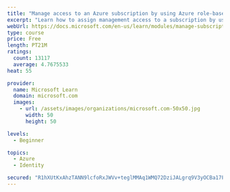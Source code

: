 ```yaml
---
title: "Manage access to an Azure subscription by using Azure role-based access control (RBAC)"
excerpt: "Learn how to assign management access to a subscription by using Azure role-based access control."
webUrl: https://docs.microsoft.com/en-us/learn/modules/manage-subscription-access-azure-rbac/
type: course
price: Free
length: PT21M
ratings:
  count: 13117
  average: 4.7675533
heat: 55

provider:
  name: Microsoft Learn
  domain: microsoft.com
  images:
    - url: /assets/images/organizations/microsoft.com-50x50.jpg
      width: 50
      height: 50

levels:
  - Beginner

topics:
  - Azure
  - Identity

secured: "R1hXUtKxAhzTANN9lcfoRxJWVv+teglMMAq1WMQ72DziJALgrq9V3yOCBa17FnGVyVPv7NmWGG1867L1mLH9A52CdlCflZSWbG32Z1ERpjg5tD/pA49XwA9FGGlQehOSt3nAdRBfGjyOD/at2rJj9fJMuyuMhkXXHGRbowvqVjaJPU/R4CNNO4f8wFAJoLEmBOgE5hnX01LT8XiT4u8Ku2uraa9R+TRDt/ycU43ziu4ays9bd4BoWGu+8ZfdJH4kZmVtynmt0bhas+xE9RisKf2kxx1UonnmyoPbScwWhYhX7ZEVh3RKE0C7RrzBHjC9n48W8ygX8BLio3AdwMNQs7QtZH35jVgPHuTCnJmdAuddO2/BBWhEMsGZYdJjOMKdNCETCk6enK7qaNP/amKgli5ZIeCuUmZ0WqYorTxjMpK0XKQ+zP5HxSe0TDLp9U/V;loHRBwozWLRxS7uIlxuXXQ=="
---
```


